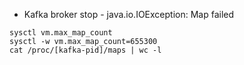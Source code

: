 * Kafka broker stop - java.io.IOException: Map failed
~~~
sysctl vm.max_map_count
sysctl -w vm.max_map_count=655300
cat /proc/[kafka-pid]/maps | wc -l
~~~
